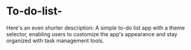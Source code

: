 # To-do-list-
Here's an even shorter description:  A simple to-do list app with a theme selector, enabling users to customize the app's appearance and stay organized with task management tools.
